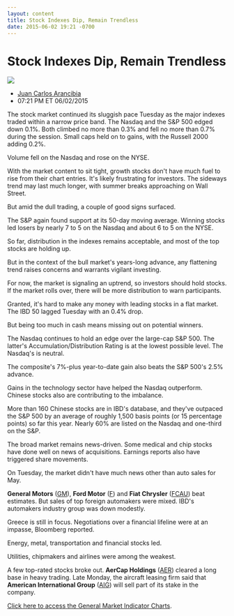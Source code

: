 ```yaml
---
layout: content
title: Stock Indexes Dip, Remain Trendless
date: 2015-06-02 19:21 -0700
---
```



Stock Indexes Dip, Remain Trendless
====================================


![](https://www.investors.com/wp-content/uploads/ibd-migrated-images/MPv_150603_635688554426181070.png)

* [Juan Carlos Arancibia](https://www.investors.com/author/juan-carlos-arancibia/ "Posts by Juan Carlos Arancibia")
* 07:21 PM ET 06/02/2015




  

The stock market continued its sluggish pace Tuesday as the major indexes traded within a narrow price band. The Nasdaq and the S&P 500 edged down 0.1%. Both climbed no more than 0.3% and fell no more than 0.7% during the session. Small caps held on to gains, with the Russell 2000 adding 0.2%.

  

Volume fell on the Nasdaq and rose on the NYSE.

  

With the market content to sit tight, growth stocks don't have much fuel to rise from their chart entries. It's likely frustrating for investors. The sideways trend may last much longer, with summer breaks approaching on Wall Street.

  

But amid the dull trading, a couple of good signs surfaced.

  

The S&P again found support at its 50-day moving average. Winning stocks led losers by nearly 7 to 5 on the Nasdaq and about 6 to 5 on the NYSE.

  

So far, distribution in the indexes remains acceptable, and most of the top stocks are holding up.

  

But in the context of the bull market's years-long advance, any flattening trend raises concerns and warrants vigilant investing.

  

For now, the market is signaling an uptrend, so investors should hold stocks. If the market rolls over, there will be more distribution to warn participants.

  

Granted, it's hard to make any money with leading stocks in a flat market. The IBD 50 lagged Tuesday with an 0.4% drop.

  

But being too much in cash means missing out on potential winners.

  

The Nasdaq continues to hold an edge over the large-cap S&P 500. The latter's Accumulation/Distribution Rating is at the lowest possible level. The Nasdaq's is neutral.

  

The composite's 7%-plus year-to-date gain also beats the S&P 500's 2.5% advance.

  

Gains in the technology sector have helped the Nasdaq outperform. Chinese stocks also are contributing to the imbalance.

  

More than 160 Chinese stocks are in IBD's database, and they've outpaced the S&P 500 by an average of roughly 1,500 basis points (or 15 percentage points) so far this year. Nearly 60% are listed on the Nasdaq and one-third on the S&P.

  

The broad market remains news-driven. Some medical and chip stocks have done well on news of acquisitions. Earnings reports also have triggered share movements.

  

On Tuesday, the market didn't have much news other than auto sales for May.

  

**General Motors** ([GM](https://research.investors.com/quote.aspx?symbol=GM)), **Ford Motor** ([F](https://research.investors.com/quote.aspx?symbol=F)) and **Fiat Chrysler** ([FCAU](https://research.investors.com/quote.aspx?symbol=FCAU)) beat estimates. But sales of top foreign automakers were mixed. IBD's automakers industry group was down modestly.

  

Greece is still in focus. Negotiations over a financial lifeline were at an impasse, Bloomberg reported.

  

Energy, metal, transportation and financial stocks led.

  

Utilities, chipmakers and airlines were among the weakest.

  

A few top-rated stocks broke out. **AerCap Holdings** ([AER](https://research.investors.com/quote.aspx?symbol=AER)) cleared a long base in heavy trading. Late Monday, the aircraft leasing firm said that **American International Group** ([AIG](https://research.investors.com/quote.aspx?symbol=AIG)) will sell part of its stake in the company.

  

[Click here to access the General Market Indicator Charts](https://www.investors.com/pdf/GMI_060315.pdf).




